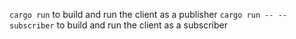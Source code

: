 `cargo run` to build and run the client as a publisher
`cargo run -- --subscriber` to build and run the client as a subscriber